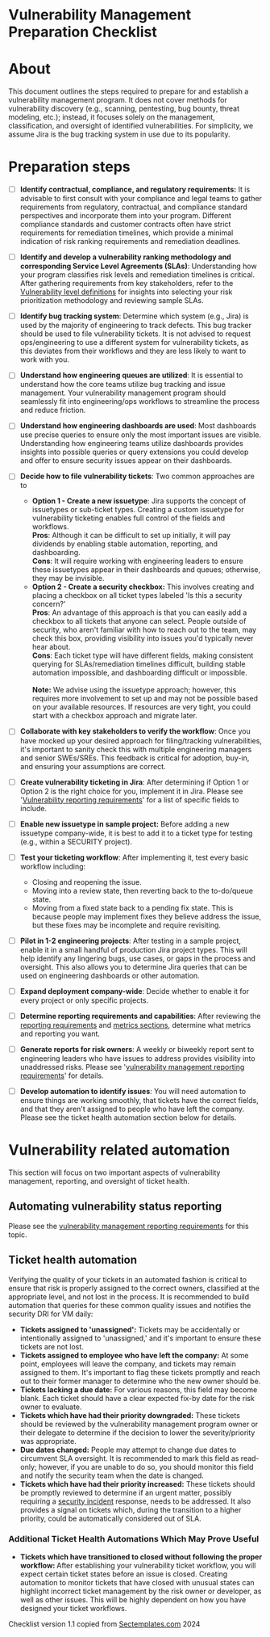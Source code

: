 # Vulnerability Management Preparation Checklist


# About
This document outlines the steps required to prepare for and establish a vulnerability management program. It does not cover methods for vulnerability discovery (e.g., scanning, pentesting, bug bounty, threat modeling, etc.); instead, it focuses solely on the management, classification, and oversight of identified vulnerabilities. For simplicity, we assume Jira is the bug tracking system in use due to its popularity.


# Preparation steps
- [ ] <b>Identify contractual, compliance, and regulatory requirements:</b>  It is advisable to first consult with your compliance and legal teams to gather requirements from regulatory, contractual, and compliance standard perspectives and incorporate them into your program. Different compliance standards and customer contracts often have strict requirements for remediation timelines, which provide a minimal indication of risk ranking requirements and remediation deadlines.
- [ ] <b>Identify and develop a vulnerability ranking methodology and corresponding Service Level Agreements (SLAs)</b>:  Understanding how your program classifies risk levels and remediation timelines is critical. After gathering requirements from key stakeholders, refer to the <a href="./Vulnerability_management_definitions.md">Vulnerability level definitions</a> for insights into selecting your risk prioritization methodology and reviewing sample SLAs.
- [ ] <b>Identify bug tracking system</b>: Determine which system (e.g., Jira) is used by the majority of engineering to track defects. This bug tracker should be used to file vulnerability tickets. It is not advised to request ops/engineering to use a different system for vulnerability tickets, as this deviates from their workflows and they are less likely to want to work with you.<br>
- [ ] <b>Understand how engineering queues are utilized</b>:  It is essential to understand how the core teams utilize bug tracking and issue management. Your vulnerability management program should seamlessly fit into engineering/ops workflows to streamline the process and reduce friction. <br>
- [ ] <b>Understand how engineering dashboards are used</b>: Most dashboards use precise queries to ensure only the most important issues are visible. Understanding how engineering teams utilize dashboards provides insights into possible queries or query extensions you could develop and offer to ensure security issues appear on their dashboards.<br>
- [ ] <b>Decide how to file vulnerability tickets</b>: Two common approaches are to
     * <b>Option 1 - Create a new issuetype</b>:  Jira supports the concept of issuetypes or sub-ticket types. Creating a custom issuetype for vulnerability ticketing enables full control of the fields and workflows.<br>
<b>Pros</b>: Although it can be difficult to set up initially, it will pay dividends by enabling stable automation, reporting, and dashboarding.<br>
   <b>Cons</b>: It will require working with engineering leaders to ensure these issuetypes appear in their dashboards and queues; otherwise, they may be invisible.<br>
     * <b>Option 2 - Create a security checkbox:</b> This involves creating and placing a checkbox on all ticket types labeled 'Is this a security concern?'<br>
      <b>Pros</b>: An advantage of this approach is that you can easily add a checkbox to all tickets that anyone can select. People outside of security, who aren't familiar with how to reach out to the team, may check this box, providing visibility into issues you'd typically never hear about. <br>
      <b>Cons</b>: Each ticket type will have different fields, making consistent querying for SLAs/remediation timelines difficult, building stable automation impossible, and dashboarding difficult or impossible.  <bR>
       <br>
       <b>Note:</b> We advise using the issuetype approach; however, this requires more involvement to set up and may not be possible based on your available resources. If resources are very tight, you could start with a checkbox approach and migrate later.
- [ ] <b>Collaborate with key stakeholders to verify the workflow</b>: Once you have mocked up your desired approach for filing/tracking vulnerabilities, it's important to sanity check this with multiple engineering managers and senior SWEs/SREs. This feedback is critical for adoption, buy-in, and ensuring your assumptions are correct.<br>
- [ ] <b>Create vulnerability ticketing in Jira</b>: After determining if Option 1 or Option 2 is the right choice for you, implement it in Jira. Please see '<a href="./Vulnerability_reporting_requirements.md">Vulnerability reporting requirements</A>' for a list of specific fields to include. 
- [ ] <b>Enable new issuetype in sample project:</b> Before adding a new issuetype company-wide, it is best to add it to a ticket type for testing (e.g., within a SECURITY project).
- [ ] <b>Test your ticketing workflow</b>: After implementing it, test every basic workflow including: <br>
    * Closing and reopening the issue.
    * Moving into a review state, then reverting back to the to-do/queue state.
    * Moving from a fixed state back to a pending fix state. This is because people may implement fixes they believe address the issue, but these fixes may be incomplete and require revisiting.
- [ ] <b>Pilot in 1-2 engineering projects</b>: After testing in a sample project, enable it in a small handful of production Jira project types. This will help identify any lingering bugs, use cases, or gaps in the process and oversight. This also allows you to determine Jira queries that can be used on engineering dashboards or other automation. 
- [ ] <b>Expand deployment company-wide</b>: Decide whether to enable it for every project or only specific projects.
- [ ] <b>Determine reporting requirements and capabilities</b>: After reviewing the <a href="./Vulnerability_reporting_requirements.md">reporting requirements</a> and <a href="./Vulnerability_management_metrics.md">metrics sections</a>, determine what metrics and reporting you want.
- [ ] <b>Generate reports for risk owners</b>: A weekly or biweekly report sent to engineering leaders who have issues to address provides visibility into unaddressed risks. Please see '<a href="./Vulnerability_reporting_requirements.md">vulnerability management reporting requirements</a>' for details.
- [ ] <b>Develop automation to identify issues</b>: You will need automation to ensure things are working smoothly, that tickets have the correct fields, and that they aren't assigned to people who have left the company. Please see the ticket health automation section below for details.


# Vulnerability related automation
This section will focus on two important aspects of vulnerability management, reporting, and oversight of ticket health.  

## Automating vulnerability status reporting
Please see the <a href="./Vulnerability_reporting_requirements.md">vulnerability management reporting requirements</a> for this topic. 

## Ticket health automation
Verifying the quality of your tickets in an automated fashion is critical to ensure that risk is properly assigned to the correct owners, classified at the appropriate level, and not lost in the process. It is recommended to build automation that queries for these common quality issues and notifies the security DRI for VM daily:
* <b>Tickets assigned to 'unassigned':</b> Tickets may be accidentally or intentionally assigned to 'unassigned,' and it's important to ensure these tickets are not lost.<br>
* <b>Tickets assigned to employee who have left the company:</b>  At some point, employees will leave the company, and tickets may remain assigned to them. It's important to flag these tickets promptly and reach out to their former manager to determine who the new owner should be. <br>
* <b>Tickets lacking a due date:</b> For various reasons, this field may become blank. Each ticket should have a clear expected fix-by date for the risk owner to evaluate.<br>
* <b>Tickets which have had their priority downgraded:</b> These tickets should be reviewed by the vulnerability management program owner or their delegate to determine if the decision to lower the severity/priority was appropriate. <br>
* <b>Due dates changed:</b> People may attempt to change due dates to circumvent SLA oversight. It is recommended to mark this field as read-only; however, if you are unable to do so, you should monitor this field and notify the security team when the date is changed.<br>
* <b>Tickets which have had their priority increased:</b> These tickets should be promptly reviewed to determine if an urgent matter, possibly requiring a <a href="https://www.sectemplates.com/incident-response/">security incident</a> response, needs to be addressed. It also provides a signal on tickets which, during the transition to a higher priority, could be automatically considered out of SLA.

### Additional Ticket Health Automations Which May Prove Useful
* <b>Tickets which have transitioned to closed without following the proper workflow: </b> After establishing your vulnerability ticket workflow, you will expect certain ticket states before an issue is closed. Creating automation to monitor tickets that have closed with unusual states can highlight incorrect ticket management by the risk owner or developer, as well as other issues. This will be highly dependent on how you have designed your ticket workflows.
          
Checklist version 1.1 copied from [Sectemplates.com](https://www.sectemplates.com) 2024
